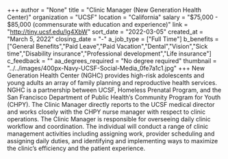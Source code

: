 +++
author = "None"
title = "Clinic Manager (New Generation Health Center)"
organization = "UCSF"
location = "California"
salary = "$75,000 - $85,000 (commensurate with education and experience)"
link = "http://tiny.ucsf.edu/lg4XbW"
sort_date = "2022-03-05"
created_at = "March 5, 2022"
closing_date = "-"
a_job_type = ["Full Time"]
b_benefits = ["General Benefits","Paid Leave","Paid Vacation","Dental","Vision","Sick time","Disability insurance","Professional development","Life insurance"]
c_feedback = ""
aa_degrees_required = "No degree required"
thumbnail = "../../images/400px-Navy-UCSF-Social-Media_0fe7a1c1.jpg"
+++
New Generation Health Center (NGHC) provides high-risk adolescents and young adults an array of family planning and reproductive health services. NGHC is a partnership between UCSF, Homeless Prenatal Program, and the San Francisco Department of Public Health’s Community Program for Youth (CHPY). The Clinic Manager directly reports to the UCSF medical director and works closely with the CHPY nurse manager with respect to clinic operations. The Clinic Manager is responsible for overseeing daily clinic workflow and coordination. The individual will conduct a range of clinic management activities including assigning work, provider scheduling and assigning daily duties, and identifying and implementing ways to maximize the clinic’s efficiency and the patient experience. 